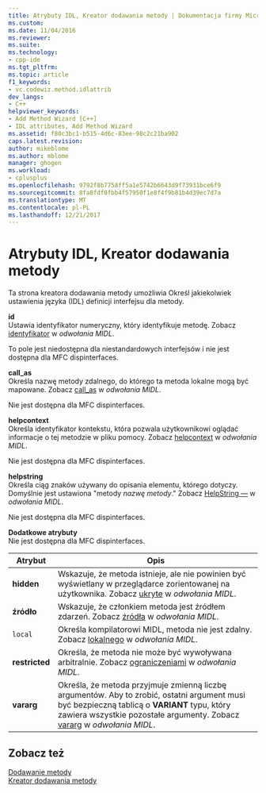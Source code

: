 ```yaml
---
title: Atrybuty IDL, Kreator dodawania metody | Dokumentacja firmy Microsoft
ms.custom: 
ms.date: 11/04/2016
ms.reviewer: 
ms.suite: 
ms.technology:
- cpp-ide
ms.tgt_pltfrm: 
ms.topic: article
f1_keywords:
- vc.codewiz.method.idlattrib
dev_langs:
- C++
helpviewer_keywords:
- Add Method Wizard [C++]
- IDL attributes, Add Method Wizard
ms.assetid: f80c3bc1-b515-4d6c-83ee-98c2c21ba902
caps.latest.revision: 
author: mikeblome
ms.author: mblome
manager: ghogen
ms.workload:
- cplusplus
ms.openlocfilehash: 9792f8b7758ff5a1e5742b6643d9f73931bce6f9
ms.sourcegitcommit: 8fa8fdf0fbb4f57950f1e8f4f9b81b4d39ec7d7a
ms.translationtype: MT
ms.contentlocale: pl-PL
ms.lasthandoff: 12/21/2017
---
```

# <a name="idl-attributes-add-method-wizard"></a>Atrybuty IDL, Kreator dodawania metody
Ta strona kreatora dodawania metody umożliwia Określ jakiekolwiek ustawienia języka (IDL) definicji interfejsu dla metody.  
  
 **id**  
 Ustawia identyfikator numeryczny, który identyfikuje metodę. Zobacz [identyfikator](http://msdn.microsoft.com/library/windows/desktop/aa367040) w *odwołania MIDL*.  
  
 To pole jest niedostępna dla niestandardowych interfejsów i nie jest dostępna dla MFC dispinterfaces.  
  
 **call_as**  
 Określa nazwę metody zdalnego, do którego ta metoda lokalne mogą być mapowane. Zobacz [call_as](http://msdn.microsoft.com/library/windows/desktop/aa366748) w *odwołania MIDL*.  
  
 Nie jest dostępna dla MFC dispinterfaces.  
  
 **helpcontext**  
 Określa identyfikator kontekstu, która pozwala użytkownikowi oglądać informacje o tej metodzie w pliku pomocy. Zobacz [helpcontext](http://msdn.microsoft.com/library/windows/desktop/aa366851) w *odwołania MIDL*.  
  
 Nie jest dostępna dla MFC dispinterfaces.  
  
 **helpstring**  
 Określa ciąg znaków używany do opisania elementu, którego dotyczy. Domyślnie jest ustawiona "metody *nazwę metody*." Zobacz [HelpString —](http://msdn.microsoft.com/library/windows/desktop/aa366856) w *odwołania MIDL*.  
  
 Nie jest dostępna dla MFC dispinterfaces.  
  
 **Dodatkowe atrybuty**  
 Nie jest dostępna dla MFC dispinterfaces.  
  
|Atrybut|Opis|  
|---------------|-----------------|  
|**hidden**|Wskazuje, że metoda istnieje, ale nie powinien być wyświetlany w przeglądarce zorientowanej na użytkownika. Zobacz [ukryte](http://msdn.microsoft.com/library/windows/desktop/aa366861) w *odwołania MIDL*.|  
|**źródło**|Wskazuje, że członkiem metoda jest źródłem zdarzeń. Zobacz [źródła](http://msdn.microsoft.com/library/windows/desktop/aa367166) w *odwołania MIDL*.|  
|`local`|Określa kompilatorowi MIDL, metoda nie jest zdalny. Zobacz [lokalnego](http://msdn.microsoft.com/library/windows/desktop/aa367071) w *odwołania MIDL*.|  
|**restricted**|Określa, że metoda nie może być wywoływana arbitralnie. Zobacz [ograniczeniami](http://msdn.microsoft.com/library/windows/desktop/aa367157) w *odwołania MIDL*.|  
|**vararg**|Określa, że metoda przyjmuje zmienną liczbę argumentów. Aby to zrobić, ostatni argument musi być bezpieczną tablicą o **VARIANT** typu, który zawiera wszystkie pozostałe argumenty. Zobacz [vararg](http://msdn.microsoft.com/library/windows/desktop/aa367304) w *odwołania MIDL*.|  
  
## <a name="see-also"></a>Zobacz też  
 [Dodawanie metody](../ide/adding-a-method-visual-cpp.md)   
 [Kreator dodawania metody](../ide/add-method-wizard.md)
